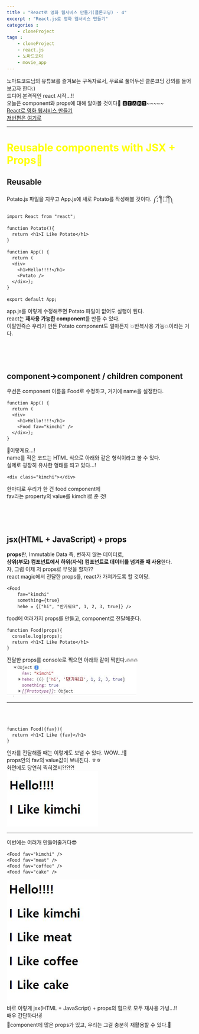 ```yaml
---
title : "React로 영화 웹서비스 만들기(클론코딩) - 4"
excerpt : "React.js로 영화 웹서비스 만들기"
categories : 
    - cloneProject
tags : 
    - cloneProject
    - react.js
    - 노마드코더
    - movie_app
---
```


노마드코드님의 유튜브를 즐겨보는 구독자로서, 무료로 풀어두신 클론코딩 강의를 들어보고자 한다:)<br>
드디어 본격적인 react 시작...!!  
오늘은 component와 props에 대해 알아볼 것이다🤩  🆂🆃🅰🆁🆃~~~~~  
[React로 영화 웹서비스 만들기](https://nomadcoders.co/react-fundamentals)<br>
[저번편은 여기로](https://smilehyeon.github.io/cloneproject/12th-post/)  

---
# <span style="color:yellow">Reusable components with JSX + Props🐾</span>  

## Reusable  
Potato.js 파일을 지우고 App.js에 새로 Potato를 작성해볼 것이다.  ༼;´༎ຶ ۝ ༎ຶ༽
```
import React from "react";

function Potato(){
  return <h1>I Like Potato</h1>
}

function App() {
  return (
  <div>
    <h1>Hello!!!!</h1>
    <Potato />
  </div>);
}

export default App;
```  
app.js를 이렇게 수정해주면 Potato 파일이 없어도 실행이 된다.  
react는 **재사용 가능한 component**를 만들 수 있다.  
이말인즉슨 우리가 만든 Potato component도 얼마든지 💥반복사용 가능💥이라는 거다.  

<br><br><br>

## component->component / children component  
우선은 component 이름을 Food로 수정하고, 거기에 name을 설정한다.  
``` 
function App() {
  return (
  <div>
    <h1>Hello!!!!</h1>
    <Food fav="kimchi" />
  </div>);
}
```  
🌺이렇게요...!  
name를 적은 코드는 HTML 식으로 아래와 같은 형식이라고 볼 수 있다.  
실제로 굉장히 유사한 형태를 띄고 있다...!  
``` 
<div class="kimchi"></div>
```  
한마디로 우리가 한 건 food component에  
fav라는 property의 value를 kimchi로 준 것!  

<br><br><br>

## jsx(HTML + JavaScript) + props  
**props**란, Immutable Data 즉, 변하지 않는 데이터로,   
**상위(부모) 컴포넌트에서 하위(자식) 컴포넌트로 데이터를 넘겨줄 때 사용**한다.  
자, 그럼 이제 저 props로 무엇을 할까??  
react magic에서 전달한 props를, react가 가져가도록 할 것이당.  
``` 
<Food 
    fav="kimchi" 
    something={true} 
    hehe = {["hi", "반가워요", 1, 2, 3, true]} />
```  

food에 여러가지 props를 만들고, component로 전달해준다.  

``` 
function Food(props){
  console.log(props);
  return <h1>I Like Potato</h1>
}
```  
전달한 props를 console로 찍으면 아래와 같이 찍힌다.🔥🔥🔥  
![image1](/assets/images/210927/1.JPG)   

---

<br><br>

``` 
function Food({fav}){
  return <h1>I Like {fav}</h1>
}
```  
인자를 전달해줄 때는 이렇게도 보낼 수 있다. WOW...!🤭  
props안의 fav의 value값이 보내진다. ㅎㅎ  
화면에도 당연히 찍히겠지?!?!?!  
![image2](/assets/images/210927/2.JPG)    

---

이번에는 여러개 만들어줄거다😎    
```  
<Food fav="kimchi" />
<Food fav="meat" />
<Food fav="coffee" />
<Food fav="cake" />
```  
![image3](/assets/images/210927/3.JPG)    
바로 이렇게 jsx(HTML + JavaScript) + props의 힘으로 모두 재사용 가넝...!!  
매우 간단하다!✌️   
🔄component에 많은 props가 있고, 우리는 그걸 충분히 재활용할 수 있다.🔄  